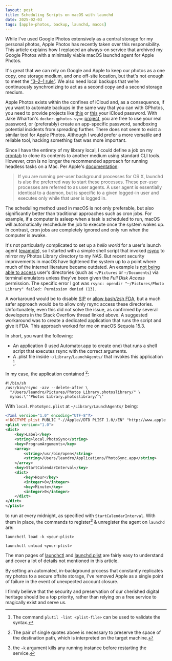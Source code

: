 ```yaml
---
layout: post
title: Scheduling Scripts on macOS with launchd
date: 2025-02-03
tags: [apple-photos, backup, launchd, macos]
---
```


While I've used Google Photos extensively as a central storage for my personal photos, Apple Photos has recently taken over this responsibility. This article explains how I replaced an always-on service that archived my Google Photos with a minimally viable macOS launchd agent for Apple Photos. 

It's great that we can rely on Google and Apple to keep our photos as a one copy, one storage medium, and one off-site location, but that's not enough to meet the [“3–2–1 rule”](https://library.vassar.edu/specialcollections/recordsmanagement#:~:text=This%203%2D2%2D1%20backup,hard%20drive%2C%20or%20USB%20drive.). We also need local backups that we’re continuously synchronizing to act as a second copy and a second storage medium.

Apple Photos exists within the confines of iCloud and, as a consequence, if you want to automate backups in the same way that you can with GPhotos, you need to provide projects like [this](https://github.com/mandarons/icloud-docker) or [this](https://github.com/steilerDev/icloud-photos-sync) your iCloud password. With Jake Wharton's `docker-gphotos-sync` [project](https://github.com/JakeWharton/docker-gphotos-sync), you are free to use your real password, or (preferably) create an app-specific password, sandboxing potential incidents from spreading further. There does not seem to exist a similar tool for Apple Photos. Although I would prefer a more versatile and reliable tool, hacking something fast was more important.

Since I have the entirety of my library local, I could define a job on my [crontab](https://en.wikipedia.org/wiki/Cron) to clone its contents to another medium using standard CLI tools. However, cron is no longer the recommended approach for running headless tasks on a Mac. Per Apple's [documentation](https://developer.apple.com/library/archive/documentation/MacOSX/Conceptual/BPSystemStartup/Chapters/CreatingLaunchdJobs.html):

>If you are running per-user background processes for OS X, launchd is also the preferred way to start these processes. These per-user processes are referred to as user agents. A user agent is essentially identical to a daemon, but is specific to a given logged-in user and executes only while that user is logged in.

The scheduling method used in macOS is not only preferable, but also significantly better than traditional approaches such as cron jobs. For example, if a computer is asleep when a task is scheduled to run, macOS will automatically reschedule the job to execute once the system wakes up. In contrast, cron jobs are completely ignored and only run when the computer is awake.

It's not particularly complicated to set up a _hello world_ for a user's launch agent ([example](https://wiki.freepascal.org/macOS_daemons_and_agents#Launch_Daemon_to_run_a_script_as_a_user_on_a_schedule)), so I started with a simple shell script that invoked [rsync](https://rsync.samba.org) to mirror my Photos Library directory to my NAS. But recent security improvements in macOS have tightened the system up to a point where much of the internet literature became outdated. An example is [not being able to access](https://apple.stackexchange.com/questions/338213/how-to-run-a-launchagent-that-runs-a-script-which-causes-failures-because-of-sys) user's directories (such as `~/Pictures` or `~/Documents`) via terminal emulators unless they've been given the _Full Disk Access_ permission. The specific error I got was `rsync: opendir "~/Pictures/Photo Library" failed: Permission denied (13)`.

A workaround would be to disable [SIP](https://en.wikipedia.org/wiki/System_Integrity_Protection) or [allow bash/zsh FDA](https://support.apple.com/guide/mac-help/change-privacy-security-settings-on-mac-mchl211c911f/mac), but a much safer approach would be to allow only rsync access these directories. Unfortunately, even this did not solve the issue, as confirmed by several developers in the Stack Overflow thread linked above. A suggested workaround was to create a dedicated application that runs the script and give it FDA. This approach worked for me on macOS Sequoia 15.3.

In short, you want the following:

- An application (I used Automator.app to create one) that runs a shell script that executes rsync with the correct arguments.
- A .plist file inside `~/Library/LaunchAgents/` that invokes this application [^syntax].

[^syntax]: The command `plutil -lint <plist-file>` can be used to validate the syntax.

In my case, the application contained [^single-quotes]:

[^single-quotes]: The pair of single quotes above is necessary to preserve the space of the destination path, which is interpreted on the target machine.

```shell
#!/bin/sh
/usr/bin/rsync -azv --delete-after \
  "/Users/leandro/Pictures/Photos Library.photoslibrary/" \
  mynas:\''Photos Library.photoslibrary/'\'
```

With `local.PhotoSync.plist` at `~/Library/LaunchAgents/` being:

```xml
<?xml version="1.0" encoding="UTF-8"?>
<!DOCTYPE plist PUBLIC "-//Apple//DTD PLIST 1.0//EN" "http://www.apple.com/DTDs/PropertyList-1.0.dtd">
<plist version="1.0">
<dict>
    <key>Label</key>
    <string>local.PhotoSync</string>
    <key>ProgramArguments</key>
    <array>
        <string>/usr/bin/open</string>
        <string>/Users/leandro/Applications/PhotoSync.app</string>
    </array>
    <key>StartCalendarInterval</key>
    <dict>
        <key>Hour</key>
        <integer>0</integer>
        <key>Minute</key>
        <integer>0</integer>
    </dict>
</dict>
</plist>
```

to run at every midnight, as specified with `StartCalendarInterval`. With them in place, the commands to register[^register] & unregister the agent on `launchd` are:

[^register]: the `-k` argument kills any running instance before restarting the service.

```shell
launchctl load -k <your-plist>

launchctl unload <your-plist>
```

The man pages of [launchctl](https://ss64.com/mac/launchctl.html) and [launchd.plist](https://manpagez.com/man/5/launchd.plist/) are fairly easy to understand and cover a lot of details not mentioned in this article.

By setting an automated, in-background process that constantly replicates my photos to a secure offsite storage, I've removed Apple as a single point of failure in the event of unexpected account closure.

I firmly believe that the security and preservation of our cherished digital heritage should be a top priority, rather than relying on a free service to magically exist and serve us.

